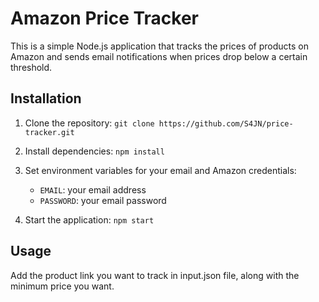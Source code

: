 
# Amazon Price Tracker

This is a simple Node.js application that tracks the prices of products on Amazon and sends email notifications when prices drop below a certain threshold.

## Installation

1. Clone the repository: `git clone https://github.com/S4JN/price-tracker.git`
2. Install dependencies: `npm install`
3. Set environment variables for your email and Amazon credentials:
   - `EMAIL`: your email address
   - `PASSWORD`: your email password
   
4. Start the application: `npm start`

## Usage

Add the product link you want to track in input.json file, along with the minimum price you want.
